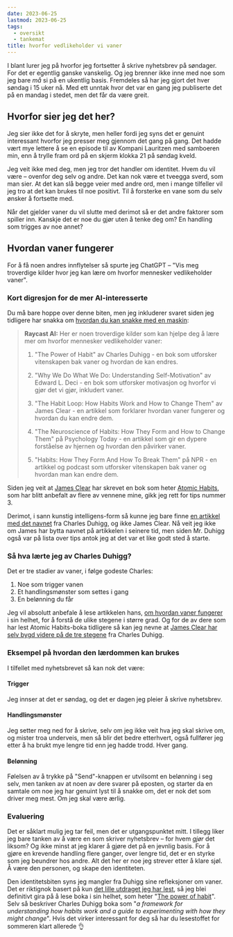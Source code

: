 ```yaml
---
date: 2023-06-25
lastmod: 2023-06-25
tags:
  - oversikt
  - tankemat
title: hvorfor vedlikeholder vi vaner
---
```

I blant lurer jeg på hvorfor jeg fortsetter å skrive nyhetsbrev på søndager. For det er egentlig ganske vanskelig. Og jeg brenner ikke inne med noe som jeg bare *må* si på en ukentlig basis. Fremdeles så har jeg gjort det hver søndag i 15 uker nå. Med ett unntak hvor det var en gang jeg publiserte det på en mandag i stedet, men det får da være greit.

## Hvorfor sier jeg det her?

Jeg sier ikke det for å skryte, men heller fordi jeg syns det er genuint interessant hvorfor jeg presser meg gjennom det gang på gang. Det hadde vært mye lettere å se en episode til av Kompani Lauritzen med samboeren min, enn å trylle fram ord på en skjerm klokka 21 på søndag kveld.

Jeg veit ikke med deg, men jeg tror det handler om identitet. Hvem du vil være – ovenfor deg selv og andre. Det kan nok være et tveegga sverd, som man sier. At det kan slå begge veier med andre ord, men i mange tilfeller vil jeg tro at det kan brukes til noe positivt. Til å forsterke en vane som du selv ønsker å fortsette med.

Når det gjelder vaner du vil slutte med derimot så er det andre faktorer som spiller inn. Kanskje det er noe du gjør uten å tenke deg om? En handling som trigges av noe annet?

## Hvordan vaner fungerer

For å få noen andres innflytelser så spurte jeg ChatGPT – "Vis meg troverdige kilder hvor jeg kan lære om hvorfor mennesker vedlikeholder vaner".

### Kort digresjon for de mer AI-interesserte

Du må bare hoppe over denne biten, men jeg inkluderer svaret siden jeg tidligere har snakka om [hvordan du kan snakke med en maskin](notes/hvordan%20snakker%20du%20med%20en%20maskin.md):

> **Raycast AI:**
> Her er noen troverdige kilder som kan hjelpe deg å lære mer om hvorfor mennesker vedlikeholder vaner:
> 
> 1. "The Power of Habit" av Charles Duhigg - en bok som utforsker vitenskapen bak vaner og hvordan de kan endres.
> 
> 2. "Why We Do What We Do: Understanding Self-Motivation" av Edward L. Deci - en bok som utforsker motivasjon og hvorfor vi gjør det vi gjør, inkludert vaner.
> 
> 3. "The Habit Loop: How Habits Work and How to Change Them" av James Clear - en artikkel som forklarer hvordan vaner fungerer og hvordan du kan endre dem.
> 
> 4. "The Neuroscience of Habits: How They Form and How to Change Them" på Psychology Today - en artikkel som gir en dypere forståelse av hjernen og hvordan den påvirker vaner.
> 
> 5. "Habits: How They Form And How To Break Them" på NPR - en artikkel og podcast som utforsker vitenskapen bak vaner og hvordan man kan endre dem.

Siden jeg veit at [James Clear](https://jamesclear.com/) har skrevet en bok som heter [Atomic Habits](https://jamesclear.com/books), som har blitt anbefalt av flere av vennene mine, gikk jeg rett for tips nummer 3.

Derimot, i sann kunstig intelligens-form så kunne jeg bare finne [en artikkel med det navnet](https://charlesduhigg.com/how-habits-work/) fra Charles Duhigg, og ikke James Clear. Nå veit jeg ikke om James har bytta navnet på artikkelen i seinere tid, men siden Mr. Duhigg også var på lista over tips antok jeg at det var et like godt sted å starte.

### Så hva lærte jeg av Charles Duhigg?

Det er tre stadier av vaner, i følge godeste Charles:
1. Noe som trigger vanen
2. Et handlingsmønster som settes i gang
3. En belønning du får

Jeg vil absolutt anbefale å lese artikkelen hans, [om hvordan vaner fungerer](https://charlesduhigg.com/how-habits-work/) i sin helhet, for å forstå de ulike stegene i større grad. Og for de av dere som har lest Atomic Habits-boka tidligere så kan jeg nevne at [James Clear har selv bygd videre på de tre stegene](https://jamesclear.com/three-steps-habit-change) fra Charles Duhigg.

### Eksempel på hvordan den lærdommen kan brukes

I tilfellet med nyhetsbrevet så kan nok det være:

#### Trigger

Jeg innser at det er søndag, og det er dagen jeg pleier å skrive nyhetsbrev.

#### Handlingsmønster

Jeg setter meg ned for å skrive, selv om jeg ikke veit hva jeg skal skrive om, og mister troa underveis, men så blir det bedre etterhvert, også fullfører jeg etter å ha brukt mye lengre tid enn jeg hadde trodd. Hver gang.

#### Belønning

Følelsen av å trykke på "Send"-knappen er utvilsomt en belønning i seg selv, men tanken av at noen av dere svarer på eposten, og starter da en samtale om noe jeg har genuint lyst til å snakke om, det er nok det som driver meg mest. Om jeg skal være ærlig.

### Evaluering

Det er såklart mulig jeg tar feil, men det er utgangspunktet mitt. I tillegg liker jeg bare tanken av å være en som skriver nyhetsbrev – for hvem *gjør* det liksom? Og ikke minst at jeg klarer å gjøre det på en jevnlig basis. For å gjøre en krevende handling flere ganger, over lengre tid, det er en styrke som jeg beundrer hos andre. Alt det her er noe jeg strever etter å klare sjøl. Å være den personen, og skape den identiteten.

Den identitetsbiten syns jeg mangler fra Duhigg sine refleksjoner om vaner. Det er riktignok basert på kun [det lille utdraget jeg har lest](https://charlesduhigg.com/how-habits-work/), så jeg blei definitivt gira på å lese boka i sin helhet, som heter "[The power of habit](https://www.amazon.com/gp/product/1400069289)". Selv så beskriver Charles Duhigg boka som "*a framework for understanding how habits work and a guide to experimenting with how they might change*". Hvis det virker interessant for deg så har du lesestoffet for sommeren klart allerede 👌
